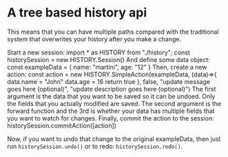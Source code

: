 # A tree based history api
This means that you can have multiple paths compared with the traditional system that overwrites your history after you make a change.

Start a new session:
        import * as HISTORY from "./history";
        const historySession = new HISTORY.Session()
And define some data object:
        const exampleData = {
            name: "martini",
            age: "12"
        }
Then, create a new action:
        const action = new HISTORY.SimpleAction(exampleData, (data)=>{
            data.name = "John"
            data.age = 16
            return true
        }, false, "update message goes here (optional)", "update description goes here (optional)")
The first argument is the data that you want to be saved so it can be undoed. Only the fields that you actually modified are saved.
The second argument is the forward function and the 3rd is whether your data has multiple fields that you want to watch for changes.
Finally, commit the action to the session:
        historySession.commitAction([action])

Now, if you want to undo that change to the original exampleData, then just run `historySession.undo()` or to redo: `historySession.redo()`.